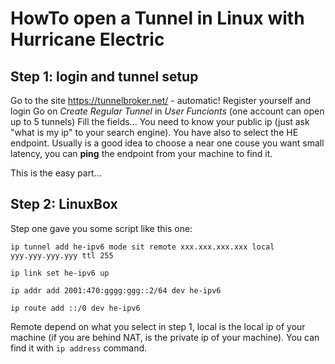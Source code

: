 # HowTo open a Tunnel in Linux with Hurricane Electric

## Step 1: login and tunnel setup
Go to the site https://tunnelbroker.net/ - automatic! 
Register yourself and login
Go on _Create Regular Tunnel_ in _User Funcionts_ (one account can open up to 5 tunnels)
Fill the fields...
You need to know your public ip (just ask "what is my ip" to your search engine). You have also to select the HE endpoint. Usually is a good idea to choose a near one couse you want small latency, you can __ping__ the endpoint from your machine to find it.

This is the easy part...

## Step 2: LinuxBox

Step one gave you some script like this one: 

`ip tunnel add he-ipv6 mode sit remote xxx.xxx.xxx.xxx local yyy.yyy.yyy.yyy ttl 255`

`ip link set he-ipv6 up`

`ip addr add 2001:470:gggg:ggg::2/64 dev he-ipv6`

`ip route add ::/0 dev he-ipv6`

Remote depend on what you select in step 1, local is the local ip of your machine (if you are behind NAT, is the private ip of your machine). You can find it with `ip address` command.

